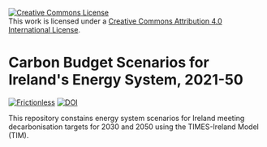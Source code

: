 <a rel="license" href="http://creativecommons.org/licenses/by/4.0/"><img alt="Creative Commons License" style="border-width:0" src="https://i.creativecommons.org/l/by/4.0/88x31.png" /></a><br />This work is licensed under a <a rel="license" href="http://creativecommons.org/licenses/by/4.0/">Creative Commons Attribution 4.0 International License</a>.

# Carbon Budget Scenarios for Ireland's Energy System, 2021-50

[![Frictionless](https://github.com/MaREI-EPMG/ireland-carbon-budget-scenarios-2021/actions/workflows/frictionless.yaml/badge.svg)](https://repository.frictionlessdata.io/report?user=MaREI-EPMG&repo=ireland-carbon-budget-scenarios-2021&flow=frictionless)
[![DOI](https://zenodo.org/badge/DOI/10.5281/zenodo.5517363.svg)](https://doi.org/10.5281/zenodo.5517363)

This repository constains energy system scenarios for Ireland meeting decarbonisation targets for 2030 and 2050 using the TIMES-Ireland Model (TIM).
